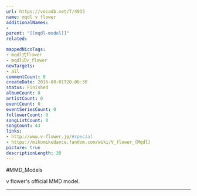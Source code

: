 ```yaml
---
url: https://vocadb.net/T/4935
name: mqdl v flower
additionalNames: 
- 
parent: "[[mqdl-model]]"
related:

mappedNicoTags:
- mqdl式flower
- mqdl式v_flower
newTargets:
- all
commentCount: 0
createDate: 2016-08-01T20:06:30
status: Finished
albumCount: 0
artistCount: 0
eventCount: 0
eventSeriesCount: 0
followerCount: 0
songListCount: 0
songCount: 43
links: 
- http://www.v-flower.jp/#special
- https://mikumikudance.fandom.com/wiki/V_flower_(Mqdl)
picture: true
descriptionLength: 30
---
```


#MMD_Models

v flower's official MMD model.

---

